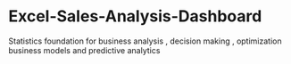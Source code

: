 # Excel-Sales-Analysis-Dashboard
Statistics foundation for business analysis , decision making , optimization business models and predictive analytics
